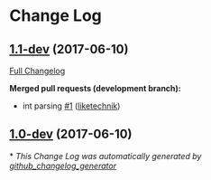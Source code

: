 # Change Log

## [1.1-dev](https://github.com/liketechnik/cli-parser/tree/1.1-dev) (2017-06-10)
[Full Changelog](https://github.com/liketechnik/cli-parser/compare/1.0-dev...1.1-dev)

**Merged pull requests (development branch):**

- int parsing [\#1](https://github.com/liketechnik/cli-parser/pull/1) ([liketechnik](https://github.com/liketechnik))

## [1.0-dev](https://github.com/liketechnik/cli-parser/tree/1.0-dev) (2017-06-10)


\* *This Change Log was automatically generated by [github_changelog_generator](https://github.com/skywinder/Github-Changelog-Generator)*